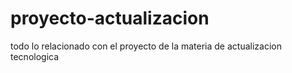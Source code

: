 # proyecto-actualizacion
todo lo relacionado con el proyecto de la materia de actualizacion tecnologica 
